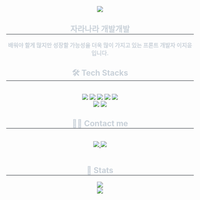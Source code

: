 <div align= "center">
    <img src="https://capsule-render.vercel.app/api?type=waving&color=0:00ffb3,100:ffd438&height=180&text=Hello!%20I'm%20jiyoon%20:P&animation=fadeIn&fontColor=ffffff&fontSize=40" />
</div>

<div align= "center"> 
    <h2 style="border-bottom: 1px solid #21262d; color: #c9d1d9;"> 자라나라 개발개발 </h2>  
    <div style="font-weight: 700; font-size: 15px; text-align: center; color: #c9d1d9;"> 배워야 할게 많지만 성장할 가능성을 더욱 많이 가지고 있는 프론트 개발자 이지윤 입니다. </div> 
</div>

<div align= "center">
    <h2 style="border-bottom: 1px solid #21262d; color: #c9d1d9;"> 🛠️ Tech Stacks </h2> 
    <br> 
    <div style="margin: 0 auto; text-align: center;" align= "center"> 
        <img src="https://img.shields.io/badge/Java-007396?style=for-the-badge&logo=Java&logoColor=white">
        <img src="https://img.shields.io/badge/Figma-F24E1E?style=for-the-badge&logo=Figma&logoColor=white">
        <img src="https://img.shields.io/badge/Javascript-F7DF1E?style=for-the-badge&logo=Javascript&logoColor=white">
        <img src="https://img.shields.io/badge/CSS3-1572B6?style=for-the-badge&logo=CSS3&logoColor=white">
        <img src="https://img.shields.io/badge/Vue.js-4FC08D?style=for-the-badge&logo=Vue.js&logoColor=white">
        <br/>
        <img src="https://img.shields.io/badge/Spring-6DB33F?style=for-the-badge&logo=Spring&logoColor=white">
        <img src="https://img.shields.io/badge/MySQL-4479A1?style=for-the-badge&logo=MySQL&logoColor=white">
    </div>
</div>
<div align= "center">
    <h2 style="border-bottom: 1px solid #21262d; color: #c9d1d9;"> 🧑‍💻 Contact me </h2> 
    <br> 
    <div align= "center"> 
        <a href=https://blog.naver.com/smiling2012> 
            <img src="https://img.shields.io/badge/Naver-03C75A?style=for-the-badge&logo=Naver&logoColor=white&link=https://blog.naver.com/smiling2012"> 
        </a>
        <a href=mailto:smilingjiyoon@gmail.com> 
            <img src="https://img.shields.io/badge/Gmail-EA4335?style=for-the-badge&logo=Gmail&logoColor=white&link=mailto:smilingjiyoon@gmail.com"> 
        </a>
    </div>  
    <br> 
    <div align= "center"></div> 
</div>
<div align= "center"> 
    <h2 style="border-bottom: 1px solid #21262d; color: #c9d1d9;"> 🏅 Stats </h2> 
    <div align= "center"> 
        <img src="https://github-readme-stats.vercel.app/api?username=smiling-jy&bg_color=180,202227,00000000&title_color=ffffff&text_color=ffffff"/> 
    </div> 
    <div align= "center"> 
        <img src="https://github-readme-stats.vercel.app/api/top-langs/?username=smiling-jy&layout=compact&bg_color=180,202227,00000000&title_color=ffffff&text_color=ffffff"/>
    </div> 
</div>
